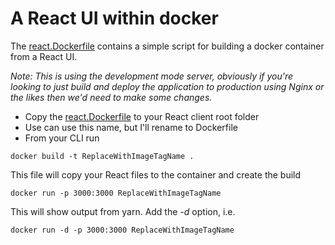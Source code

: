 # A React UI within docker

The [react.Dockerfile](react.Dockerfile) contains a simple script for building a docker container from a React UI. 

_Note: This is using the development mode server, obviously if you're looking to just build and deploy the application to production using Nginx or the likes then we'd need to make some changes._

* Copy the [react.Dockerfile](react.Dockerfile) to your React client root folder
* Use can use this name, but I'll rename to Dockerfile
* From your CLI run 

```
docker build -t ReplaceWithImageTagName .
```

This file will copy your React files to the container and create the build

```
docker run -p 3000:3000 ReplaceWithImageTagName
```

This will show output from yarn. Add the _-d_ option, i.e.

```
docker run -d -p 3000:3000 ReplaceWithImageTagName
```
